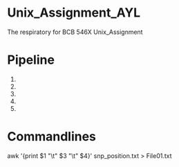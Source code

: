 # Unix_Assignment_AYL
The respiratory for BCB 546X Unix_Assignment

# Pipeline
1. 
2. 
3. 
4. 
5. 

# Commandlines
awk '{print $1 "\t" $3 "\t" $4}' snp_position.txt > File01.txt
